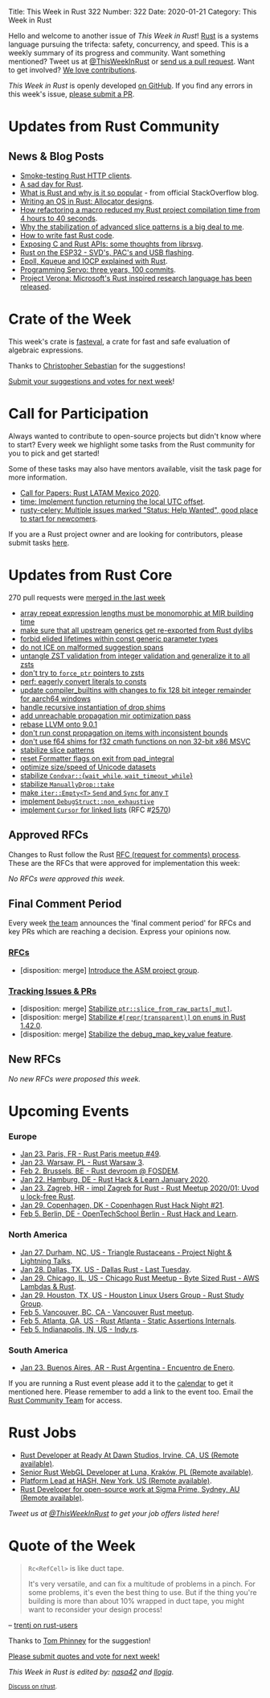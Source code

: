 Title: This Week in Rust 322
Number: 322
Date: 2020-01-21
Category: This Week in Rust

Hello and welcome to another issue of *This Week in Rust*!
[Rust](http://rust-lang.org) is a systems language pursuing the trifecta: safety, concurrency, and speed.
This is a weekly summary of its progress and community.
Want something mentioned? Tweet us at [@ThisWeekInRust](https://twitter.com/ThisWeekInRust) or [send us a pull request](https://github.com/cmr/this-week-in-rust).
Want to get involved? [We love contributions](https://github.com/rust-lang/rust/blob/master/CONTRIBUTING.md).

*This Week in Rust* is openly developed [on GitHub](https://github.com/cmr/this-week-in-rust).
If you find any errors in this week's issue, [please submit a PR](https://github.com/cmr/this-week-in-rust/pulls).

# Updates from Rust Community

## News & Blog Posts

* [Smoke-testing Rust HTTP clients](https://medium.com/@shnatsel/smoke-testing-rust-http-clients-b8f2ee5db4e6).
* [A sad day for Rust](https://words.steveklabnik.com/a-sad-day-for-rust).
* [What is Rust and why is it so popular](https://stackoverflow.blog/2020/01/20/what-is-rust-and-why-is-it-so-popular/) - from official StackOverflow blog.
* [Writing an OS in Rust: Allocator designs](https://os.phil-opp.com/allocator-designs/).
* [How refactoring a macro reduced my Rust project compilation time from 4 hours to 40 seconds](https://users.rust-lang.org/t/5-hours-to-compile-macro-what-can-i-do/36508).
* [Why the stabilization of advanced slice patterns is a big deal to me](https://thomashartmann.dev/blog/feature(slice_patterns)/).
* [How to write fast Rust code](http://likebike.com/posts/How_To_Write_Fast_Rust_Code.html).
* [Exposing C and Rust APIs: some thoughts from librsvg](https://people.gnome.org/~federico/blog/exposing-c-and-rust-apis.html).
* [Rust on the ESP32 - SVD's, PAC's and USB flashing](https://mabez.dev/blog/posts/esp32-rust-svd-pac/).
* [Epoll, Kqueue and IOCP explained with Rust](https://cfsamsonbooks.gitbook.io/epoll-kqueue-iocp-explained/).
* [Programming Servo: three years, 100 commits](https://medium.com/programming-servo/programming-servo-three-years-100-commits-a3cbfb06ff23).
* [Project Verona: Microsoft's Rust inspired research language has been released](https://github.com/microsoft/verona).

# Crate of the Week

This week's crate is [fasteval](https://crates.io/crates/fasteval), a crate for fast and safe evaluation of algebraic expressions.

Thanks to [Christopher Sebastian](https://users.rust-lang.org/t/crate-of-the-week/2704/705) for the suggestions!

[Submit your suggestions and votes for next week][submit_crate]!

[submit_crate]: https://users.rust-lang.org/t/crate-of-the-week/2704

# Call for Participation

Always wanted to contribute to open-source projects but didn't know where to start?
Every week we highlight some tasks from the Rust community for you to pick and get started!

Some of these tasks may also have mentors available, visit the task page for more information.

* [Call for Papers: Rust LATAM Mexico 2020](https://www.reddit.com/r/rust/comments/em0ru8/rust_2020_a_conference_in_latin_america).
* [time: Implement function returning the local UTC offset](https://github.com/time-rs/time/issues/203).
* [rusty-celery: Multiple issues marked "Status: Help Wanted", good place to start for newcomers](https://github.com/rusty-celery/rusty-celery/issues?q=is%3Aissue+is%3Aopen+label%3A%22Status%3A+Help+Wanted%22).

If you are a Rust project owner and are looking for contributors, please submit tasks [here][guidelines].

[guidelines]: https://users.rust-lang.org/t/twir-call-for-participation/4821

# Updates from Rust Core

270 pull requests were [merged in the last week][merged]

[merged]: https://github.com/search?q=is%3Apr+org%3Arust-lang+is%3Amerged+merged%3A2020-01-13..2020-01-20

* [array repeat expression lengths must be monomorphic at MIR building time](https://github.com/rust-lang/rust/pull/68285)
* [make sure that all upstream generics get re-exported from Rust dylibs](https://github.com/rust-lang/rust/pull/68277)
* [forbid elided lifetimes within const generic parameter types](https://github.com/rust-lang/rust/pull/68143)
* [do not ICE on malformed suggestion spans](https://github.com/rust-lang/rust/pull/68256)
* [untangle ZST validation from integer validation and generalize it to all zsts](https://github.com/rust-lang/rust/pull/68219)
* [don't try to `force_ptr` pointers to zsts](https://github.com/rust-lang/rust/pull/68088)
* [perf: eagerly convert literals to consts](https://github.com/rust-lang/rust/pull/68118)
* [update compiler_builtins with changes to fix 128 bit integer remainder for aarch64 windows](https://github.com/rust-lang/rust/pull/68233)
* [handle recursive instantiation of drop shims](https://github.com/rust-lang/rust/pull/67731)
* [add unreachable propagation mir optimization pass](https://github.com/rust-lang/rust/pull/66329)
* [rebase LLVM onto 9.0.1](https://github.com/rust-lang/rust/pull/68030)
* [don't run const propagation on items with inconsistent bounds](https://github.com/rust-lang/rust/pull/67914)
* [don't use f64 shims for f32 cmath functions on non 32-bit x86 MSVC](https://github.com/rust-lang/rust/pull/68033)
* [stabilize slice patterns](https://github.com/rust-lang/rust/pull/67712)
* [reset Formatter flags on exit from pad_integral](https://github.com/rust-lang/rust/pull/67784)
* [optimize size/speed of Unicode datasets](https://github.com/rust-lang/rust/pull/68232)
* [stabilize `Condvar::`{`wait_while`, `wait_timeout_while`}](https://github.com/rust-lang/rust/pull/67076)
* [stabilize `ManuallyDrop::take`](https://github.com/rust-lang/rust/pull/68066)
* [make `iter::Empty<T>` `Send` and `Sync` for any `T`](https://github.com/rust-lang/rust/pull/68348)
* [implement `DebugStruct::non_exhaustive`](https://github.com/rust-lang/rust/pull/66716)
* [implement `Cursor` for linked lists](https://github.com/rust-lang/rust/pull/68123) (RFC #[2570](https://rust-lang.github.io/rfcs/2570-linked-list-cursors.html))

## Approved RFCs

Changes to Rust follow the Rust [RFC (request for comments)
process](https://github.com/rust-lang/rfcs#rust-rfcs). These
are the RFCs that were approved for implementation this week:

*No RFCs were approved this week.*

## Final Comment Period

Every week [the team](https://www.rust-lang.org/team.html) announces the
'final comment period' for RFCs and key PRs which are reaching a
decision. Express your opinions now.

### [RFCs](https://github.com/rust-lang/rfcs/labels/final-comment-period)

* [disposition: merge] [Introduce the ASM project group](https://github.com/rust-lang/rfcs/pull/2836).

### [Tracking Issues & PRs](https://github.com/rust-lang/rust/labels/final-comment-period)

* [disposition: merge] [Stabilize `ptr::slice_from_raw_parts[_mut]`](https://github.com/rust-lang/rust/pull/68234).
* [disposition: merge] [Stabilize `#[repr(transparent)]` on `enum`s in Rust 1.42.0](https://github.com/rust-lang/rust/pull/68122).
* [disposition: merge] [Stabilize the debug_map_key_value feature](https://github.com/rust-lang/rust/pull/68200).

## New RFCs

*No new RFCs were proposed this week.*

# Upcoming Events

### Europe

* [Jan 23. Paris, FR - Rust Paris meetup #49](https://www.meetup.com/Rust-Paris/events/267250053/).
* [Jan 23. Warsaw, PL - Rust Warsaw 3](https://www.meetup.com/Rust-Warsaw/events/267525144/).
* [Feb  2. Brussels, BE - Rust devroom @ FOSDEM](https://fosdem.org/2020/schedule/track/rust/).
* [Jan 22. Hamburg, DE - Rust Hack & Learn January 2020](https://www.meetup.com/Rust-Meetup-Hamburg/events/267692684/).
* [Jan 23. Zagreb, HR - impl Zagreb for Rust - Rust Meetup 2020/01: Uvod u lock-free Rust](https://www.meetup.com/Zagreb-Rust-Meetup/events/267742601).
* [Jan 29. Copenhagen, DK - Copenhagen Rust Hack Night #21](https://cph.rs/).
* [Feb  5. Berlin, DE - OpenTechSchool Berlin - Rust Hack and Learn](https://www.meetup.com/opentechschool-berlin/events/nxdpgrybcdbhb/).

### North America

* [Jan 27. Durham, NC, US - Triangle Rustaceans - Project Night & Lightning Talks](https://www.meetup.com/triangle-rustaceans/events/mfglwpybccbkc/).
* [Jan 28. Dallas, TX, US - Dallas Rust - Last Tuesday](https://www.meetup.com/Dallas-Rust/events/zfgwzmybccblc/).
* [Jan 29. Chicago, IL, US - Chicago Rust Meetup - Byte Sized Rust - AWS Lambdas & Rust](https://www.meetup.com/Chicago-Rust-Meetup/events/267616019/).
* [Jan 29. Houston, TX, US - Houston Linux Users Group - Rust Study Group](https://www.facebook.com/events/469382520642102).
* [Feb  5. Vancouver, BC, CA - Vancouver Rust meetup](https://www.meetup.com/Vancouver-Rust/events/qgvxlrybcdbhb/).
* [Feb  5. Atlanta, GA, US - Rust Atlanta - Static Assertions Internals](https://www.meetup.com/Rust-ATL/events/qxqdgrybcdbqb/).
* [Feb  5. Indianapolis, IN, US - Indy.rs](https://www.meetup.com/indyrs/events/mffbtpybcdbhb/).

### South America

* [Jan 23. Buenos Aires, AR - Rust Argentina - Encuentro de Enero](https://www.meetup.com/Rust-Argentina/events/267904544/).

If you are running a Rust event please add it to the [calendar] to get
it mentioned here. Please remember to add a link to the event too.
Email the [Rust Community Team][community] for access.

[calendar]: https://www.google.com/calendar/embed?src=apd9vmbc22egenmtu5l6c5jbfc%40group.calendar.google.com
[community]: mailto:community-team@rust-lang.org

# Rust Jobs

* [Rust Developer at Ready At Dawn Studios, Irvine, CA, US (Remote available)](https://twitter.com/AndreaPessino/status/1219341435238895616).
* [Senior Rust WebGL Developer at Luna, Kraków, PL (Remote available)](https://stackoverflow.com/jobs/296070/senior-rust-webgl-developer-luna).
* [Platform Lead at HASH, New York, US (Remote available)](https://jobs.lever.co/sohostrategy/d6e31b57-eca1-4f2b-9d07-2500e93b7e50).
* [Rust Developer for open-source work at Sigma Prime, Sydney, AU (Remote available)](https://lighthouse.sigmaprime.io/hiring-dec-2019.html).

*Tweet us at [@ThisWeekInRust](https://twitter.com/ThisWeekInRust) to get your job offers listed here!*

# Quote of the Week

> `Rc<RefCell>` is like duct tape.
>
> It's very versatile, and can fix a multitude of problems in a pinch. For some problems, it's even the best thing to use. But if the thing you're building is more than about 10% wrapped in duct tape, you might want to reconsider your design process!

– [trentj on rust-users](https://users.rust-lang.org/t/why-do-all-docs-say-refcell-is-bad/37086/22)

Thanks to [Tom Phinney](https://users.rust-lang.org/t/twir-quote-of-the-week/328/798) for the suggestion!

[Please submit quotes and vote for next week!](https://users.rust-lang.org/t/twir-quote-of-the-week/328)

*This Week in Rust is edited by: [nasa42](https://github.com/nasa42) and [llogiq](https://github.com/llogiq).*

<small>[Discuss on r/rust](https://www.reddit.com/r/rust/comments/esbf8h/this_week_in_rust_322/).</small>
